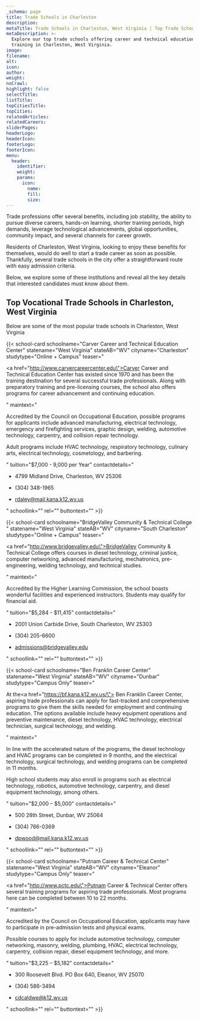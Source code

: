```yaml
---
_schema: page
title: Trade Schools in Charleston
description:
metaTitle: Trade Schools in Charleston, West Virginia | Top Trade Schools
metaDescription: >-
  Explore our top trade schools offering career and technical education and
  training in Charleston, West Virginia.
image:
filename:
alt:
icon:
author:
weight:
noCrawl:
highlight: false
selectTitle:
listTitle:
topCitiesTitle:
topCities:
relatedArticles:
relatedCareers:
sliderPages:
headerLogo:
headerIcon:
footerLogo:
footerIcon:
menu:
  header:
    identifier:
    weight:
    params:
      icon:
        name:
        fill:
        size:
---
```

Trade professions offer several benefits, including job stability, the ability to pursue diverse careers, hands-on learning, shorter training periods, high demands, leverage technological advancements, global opportunities, community impact, and several channels for career growth.

Residents of Charleston, West Virginia, looking to enjoy these benefits for themselves, would do well to start a trade career as soon as possible. Thankfully, several trade schools in the city offer a straightforward route with easy admission criteria.

Below, we explore some of these institutions and reveal all the key details that interested candidates must know about them.

## **Top Vocational Trade Schools in Charleston, West Virginia**

Below are some of the most popular trade schools in Charleston, West Virginia

{{< school-card schoolname="Carver Career and Technical Education Center" statename="West Virginia" stateAB="WV" cityname="Charleston" studytype="Online + Campus" teaser="<p><a href=\"http://www.carvercareercenter.edu\">Carver Career and Technical Education Center</a> has existed since 1970 and has been the training destination for several successful trade professionals. Along with preparatory training and pre-licensing courses, the school also offers programs for career advancement and continuing education.</p>" maintext="<p>Accredited by the Council on Occupational Education, possible programs for applicants include advanced manufacturing, electrical technology, emergency and firefighting services, graphic design, welding, automotive technology, carpentry, and collision repair technology.</p><p>Adult programs include HVAC technology, respiratory technology, culinary arts, electrical technology, cosmetology, and barbering.</p>" tuition="$7,000 - 9,000 per Year" contactdetails="<ul><li><p>4799 Midland Drive, Charleston, WV 25306</p></li><li><p>(304) 348-1965</p></li><li><p>rdaley@mail.kana.k12.wv.us</p></li></ul>" schoollink="" rel="" buttontext="" >}}

{{< school-card schoolname="BridgeValley Community & Technical College " statename="West Virginia" stateAB="WV" cityname="South Charleston" studytype="Online + Campus" teaser="<p><a href=\"http://www.bridgevalley.edu\">BridgeValley Community &amp; Technical College</a> offers courses in diesel technology, criminal justice, computer networking, advanced manufacturing, mechatronics, pre-engineering, welding technology, and technical studies.</p>" maintext="<p>Accredited by the Higher Learning Commission, the school boasts wonderful facilities and experienced instructors. Students may qualify for financial aid.</p>" tuition="$5,284 - $11,415" contactdetails="<ul><li><p>2001 Union Carbide Drive, South Charleston, WV 25303</p></li><li><p>(304) 205-6600</p></li><li><p>admissions@bridgevalley.edu</p></li></ul>" schoollink="" rel="" buttontext="" >}}

{{< school-card schoolname="Ben Franklin Career Center" statename="West Virginia" stateAB="WV" cityname="Dunbar" studytype="Campus Only" teaser="<p>At the<a href=\"https://bf.kana.k12.wv.us/\"> Ben Franklin Career Center</a>, aspiring trade professionals can apply for fast-tracked and comprehensive programs to give them the skills needed for employment and continuing education. The options available include heavy equipment operations and preventive maintenance, diesel technology, HVAC technology, electrical technician, surgical technology, and welding.</p><p></p>" maintext="<p>In line with the accelerated nature of the programs, the diesel technology and HVAC programs can be completed in 9 months, and the electrical technology, surgical technology, and welding programs can be completed in 11 months.</p><p>High school students may also enroll in programs such as electrical technology, robotics, automotive technology, carpentry, and diesel equipment technology, among others.</p>" tuition="$2,000 – $5,000" contactdetails="<ul><li><p>500 28th Street, Dunbar, WV 25064</p></li><li><p>(304) 766-0369</p></li><li><p>dpwood@mail.kana.k12.wv.us</p></li></ul>" schoollink="" rel="" buttontext="" >}}

{{< school-card schoolname="Putnam Career & Technical Center" statename="West Virginia" stateAB="WV" cityname="Eleanor" studytype="Campus Only" teaser="<p><a href=\"http://www.pctc.edu\">Putnam Career &amp; Technical Center</a> offers several training programs for aspiring trade professionals. Most programs here can be completed between 10 to 22 months.</p>" maintext="<p>Accredited by the Council on Occupational Education, applicants may have to participate in pre-admission tests and physical exams.</p><p>Possible courses to apply for include automotive technology, computer networking, masonry, welding, plumbing, HVAC, electrical technology, carpentry, collision repair, diesel equipment technology, and more.</p>" tuition="$3,225 – $5,182" contactdetails="<ul><li><p>300 Roosevelt Blvd. PO Box 640, Eleanor, WV 25070</p></li><li><p>(304) 586-3494</p></li><li><p>cdcaldwe@k12.wv.us</p></li></ul>" schoollink="" rel="" buttontext="" >}}